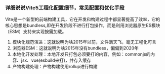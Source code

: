 ### 详细说说Vite5工程化配置细节，常见配置和优化手段
Vite是一个新型的前端构建工具，它在开发和构建过程中都显著提高了效率，它的核心思想是bundless,即在开发阶段不进行打包操作，而是利用浏览器原生ES模块（ESM）支持来实现按需加载。
1. 模块化规范演进：这就说明为啥2015年以前，文件满天飞，毫无工程化可言
2. 浏览器ESM：这就说明为啥2015年没有bundless，偏偏到2020年
3. 本地化开发处理：本地开发只打包必须要打的内容，例如：commonjs的内容、jsx、vue(esbuild来打)，并存入缓存
4. 产物构建处理：产物构建使用rollup进行构建